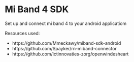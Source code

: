 # Mi Band 4 SDK

Set up and connect mi band 4 to your android applicatiom

Resources used:
<ul>
  <li> https://github.com/Mmeckawy/miband-sdk-android </li>
  <li> https://github.com/Spayker/rn-miband-connector </li>
  <li> https://github.com/ictinnovaties-zorg/openwindesheart </li>
</ul>

